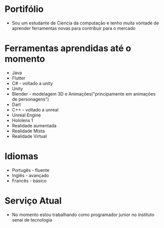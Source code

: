 # Portifólio

* Sou um estudante de Ciencia da computação e tenho muita vontade de aprender ferramentas novas para contribuir para o mercado

# Ferramentas aprendidas até o momento 

* Java
* Flutter
* C# - voltado a unity
* Unity
* Blender - modelagem 3D e Animações("principamente em animações de personagens")
* Dart
* C++ - voltado a unreal
* Unreal Engine
* Hololens 1
* Realidade aumentada
* Realidade Mista
* Realidade Virtual

# Idiomas
 * Portugês - fluente
 * Inglês - avançado
 * Francês - básico

# Serviço Atual
 
 * No momento estou trabalhando como programador junior no instituto senai de tecnologia 
